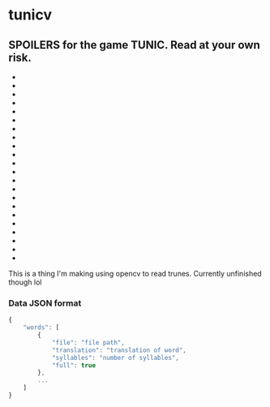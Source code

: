 # tunicv
## SPOILERS for the game TUNIC. Read at your own risk.

-
-
-
-
-
-
-
-
-
-
-
-
-
-
-
-
-
-
-
-
-
-

This is a thing I'm making using opencv to read trunes. Currently unfinished though lol

### Data JSON format

```js
{
    "words": [
        {
            "file": "file path",
            "translation": "translation of word",
            "syllables": "number of syllables",
            "full": true
        },
        ...
    ]
}
```
